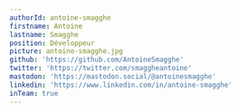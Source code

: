 ```yaml
---
authorId: antoine-smagghe
firstname: Antoine
lastname: Smagghe
position: Développeur
picture: antoine-smagghe.jpg
github: 'https://github.com/AntoineSmagghe'
twitter: 'https://twitter.com/smaggheantoine'
mastodon: 'https://mastodon.social/@antoinesmagghe'
linkedin: 'https://www.linkedin.com/in/antoine-smagghe'
inTeam: true
---
```

